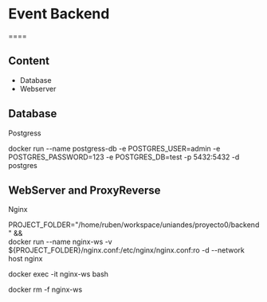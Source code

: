 # Event Backend
====
## Content
* Database
* Webserver



## Database
Postgress

docker run --name postgress-db -e POSTGRES_USER=admin -e POSTGRES_PASSWORD=123 -e POSTGRES_DB=test -p 5432:5432 -d postgres
 
## WebServer and ProxyReverse
Nginx

PROJECT_FOLDER="/home/ruben/workspace/uniandes/proyecto0/backend" && \
docker run --name nginx-ws -v ${PROJECT_FOLDER}/nginx.conf:/etc/nginx/nginx.conf:ro -d --network host nginx

docker exec -it nginx-ws bash

docker rm -f nginx-ws
